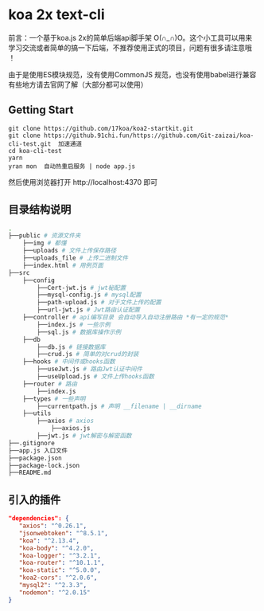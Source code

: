 # koa 2x text-cli

前言：一个基于koa.js 2x的简单后端api脚手架 O(∩_∩)O。这个小工具可以用来学习交流或者简单的搞一下后端，不推荐使用正式的项目，问题有很多请注意哦 ！

由于是使用ES模块规范，没有使用CommonJS 规范，也没有使用babel进行兼容有些地方请去官网了解（大部分都可以使用）



## Getting Start

```
git clone https://github.com/17koa/koa2-startkit.git
git clone https://github.91chi.fun/https://github.com/Git-zaizai/koa-cli-test.git  加速通道
cd koa-cli-test
yarn
yran mon  自动热重启服务 | node app.js
```

然后使用浏览器打开 http://localhost:4370 即可

## 目录结构说明

```bash
.
├──public # 资源文件夹
	├──img # 都懂
    ├──uploads # 文件上传保存路径
    ├──uploads_file # 上传二进制文件
    ├──index.html # 用例页面
├──src
	├──config
		├──Cert-jwt.js # jwt秘配置
		├──mysql-config.js # mysql配置
		├──path-upload.js # 对于文件上传的配置
		├──url-jwt.js # Jwt路由认证配置
	├──controller # api编写目录 会自动导入自动注册路由 *有一定的规范*
		├──index.js # 一些示例
		├──sql.js # 数据库操作示例
	├──db
		├──db.js # 链接数据库
		├──crud.js # 简单的对crud的封装
	├──hooks # 中间件或hooks函数
		├──useJwt.js # 路由Jwt认证中间件
		├──useUpload.js # 文件上传hooks函数
	├──router # 路由
		├──index.js
	├──types # 一些声明
		├──currentpath.js # 声明 __filename | __dirname
	├──utils
		├──axios # axios
			├──axios.js 
		├──jwt.js # jwt解密与解密函数
├──.gitignore 
├──app.js 入口文件
├──package.json
├──package-lock.json
├──README.md
```

## 引入的插件

```json
"dependencies": {
   "axios": "^0.26.1",
   "jsonwebtoken": "^8.5.1",
   "koa": "^2.13.4",
   "koa-body": "^4.2.0",
   "koa-logger": "^3.2.1",
   "koa-router": "^10.1.1",
   "koa-static": "^5.0.0",
   "koa2-cors": "^2.0.6",
   "mysql2": "^2.3.3",
   "nodemon": "^2.0.15"
}
```